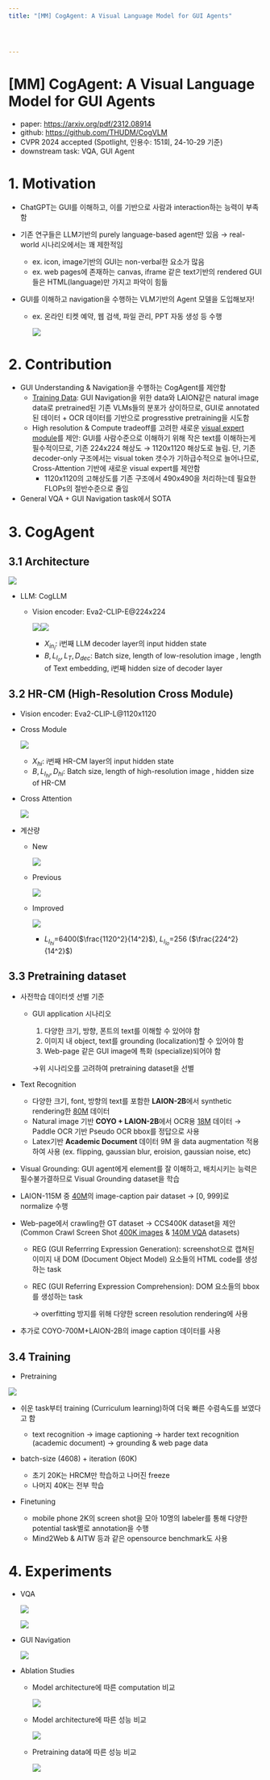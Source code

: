 ```yaml
---
title: "[MM] CogAgent: A Visual Language Model for GUI Agents"




---
```


# [MM] CogAgent: A Visual Language Model for GUI Agents

- paper: https://arxiv.org/pdf/2312.08914
- github: https://github.com/THUDM/CogVLM
- CVPR 2024 accepted (Spotlight, 인용수: 151회, 24-10-29 기준)
- downstream task: VQA, GUI Agent

# 1. Motivation

- ChatGPT는 GUI를 이해하고, 이를 기반으로 사람과 interaction하는 능력이 부족함

- 기존 연구들은 LLM기반의 purely language-based agent만 있음 $\to$ real-world 시나리오에서는 꽤 제한적임

  - ex. icon, image기반의 GUI는 non-verbal한 요소가 많음
  - ex. web pages에 존재하는 canvas, iframe 같은 text기반의 rendered GUI 들은 HTML(language)만 가지고 파악이 힘듦

- GUI를 이해하고 navigation을 수행하는 VLM기반의 Agent 모델을 도입해보자!

  - ex. 온라인 티켓 예약, 웹 검색, 파일 관리, PPT 자동 생성 등 수행

    ![](../images/2024-10-29/image-20241029114921522.png)

# 2. Contribution

- GUI Understanding & Navigation을 수행하는 CogAgent를 제안함
  - <u>Training Data</u>: GUI Navigation을 위한 data와 LAION같은 natural image data로 pretrained된 기존 VLMs들의 분포가 상이하므로, GUI로 annotated된 데이터 + OCR 데이터를 기반으로 progresstive pretraining을 시도함
  - High resolution & Compute tradeoff를 고려한 새로운 <u>visual expert module</u>를 제안: GUI를 사람수준으로 이해하기 위해 작은 text를 이해하는게 필수적이므로, 기존 224x224 해상도 $\to$ 1120x1120 해상도로 늘림. 단, 기존 decoder-only 구조에서는 visual token 갯수가 기하급수적으로 늘어나므로, Cross-Attention 기반에 새로운 visual expert를 제안함
    - 1120x1120의 고해상도를 기존 구조에서 490x490을 처리하는데 필요한 FLOPs의 절반수준으로 줄임
- General VQA + GUI Navigation task에서 SOTA

# 3. CogAgent

## 3.1 Architecture

![](../images/2024-10-29/image-20241029115536218.png)

- LLM: CogLLM

  - Vision encoder: Eva2-CLIP-E@224x224

    ![](../images/2024-10-29/image-20241029131147206.png)![](../images/2024-10-29/image-20241029131129498.png)

    - $X_{in_i}$: i번째 LLM decoder layer의 input hidden state
    - $B, L_{I_{o}}, L_T, D_{dec}$: Batch size, length of low-resolution image , length of Text embedding, i번째 hidden size of decoder layer

## 3.2 HR-CM (High-Resolution Cross Module)

- Vision encoder: Eva2-CLIP-L@1120x1120

- Cross Module

  ![](../images/2024-10-29/image-20241029130719789.png)

  - $X_{hi}$: i번째 HR-CM layer의 input hidden state
  - $B, L_{I_{hi}}, D_{hi}$: Batch size, length of high-resolution image , hidden size of HR-CM

- Cross Attention

  ![](../images/2024-10-29/image-20241029131337017.png)

- 계산량

  - New

    ![](../images/2024-10-29/image-20241029131403201.png)

  - Previous

    ![](../images/2024-10-29/image-20241029131416113.png)

  - Improved

    ![](../images/2024-10-29/image-20241029131432458.png)

    - $L_{I_{hi}}$=6400($\frac{1120^2}{14^2}$), $L_{I_{lo}}$=256 ($\frac{224^2}{14^2}$)

## 3.3 Pretraining dataset

- 사전학습 데이터셋 선별 기준

  - GUI application 시나리오

    1. 다양한 크기, 방향, 폰트의 text를 이해할 수 있어야 함
    2. 이미지 내 object, text를 grounding (localization)할 수 있어야 함
    3. Web-page 같은 GUI image에 특화 (specialize)되어야 함

    $\to$위 시나리오를 고려하여 pretraining dataset을 선별

- Text Recognition

  - 다양한 크기, font, 방향의 text를 포함한 **LAION-2B**에서 synthetic rendering한 <u>80M</u> 데이터
  - Natural image 기반 **COYO + LAION-2B**에서 OCR용 <u>18M</u> 데이터 $\to$ Paddle OCR 기반 Pseudo OCR bbox를 정답으로 사용
  - Latex기반 **Academic Document** 데이터 9M 을 data augmentation 적용하여 사용 (ex. flipping, gaussian blur, eroision, gaussian noise, etc)

-  Visual Grounding: GUI agent에게 element를 잘 이해하고, 배치시키는 능력은 필수불가결하므로 Visual Grounding dataset을 학습

  - LAION-115M 중 <u>40M</u>의 image-caption pair dataset $\to$ [0, 999]로 normalize 수행

  - Web-page에서 crawling한 GT dataset $\to$ CCS400K dataset을 제안 (Common Crawl Screen Shot <u>400K images</u> & <u>140M VQA</u> datasets)

    - REG (GUI Referrring Expression Generation): screenshot으로 캡쳐된 이미지 내 DOM (Document Object Model) 요소들의 HTML code를 생성하는 task

    - REC (GUI Referring Expression Comprehension): DOM 요소들의 bbox를 생성하는 task

      $\to$ overfitting 방지를 위해 다양한 screen resolution rendering에 사용

  - 추가로 COYO-700M+LAION-2B의 image caption 데이터를 사용

## 3.4 Training

- Pretraining

![](../images/2024-10-29/image-20241029135130524.png)

- 쉬운 task부터 training (Curriculum learning)하여 더욱 빠른 수렴속도를 보였다고 함
  - text recognition $\to$ image captioning $\to$ harder text recognition (academic document) $\to$ grounding & web page data
- batch-size (4608) + iteration (60K)
  - 초기 20K는 HRCM만 학습하고 나머진 freeze
  - 나머지 40K는 전부 학습

- Finetuning
  - mobile phone 2K의 screen shot을 모아 10명의 labeler를 통해 다양한 potential task별로 annotation을 수행
  - Mind2Web & AITW 등과 같은 opensource benchmark도 사용

# 4. Experiments

- VQA

  ![](../images/2024-10-29/image-20241029135811714.png)

  ![](../images/2024-10-29/image-20241029135830842.png)

- GUI Navigation

  ![](../images/2024-10-29/image-20241029135845854.png)

- Ablation Studies

  - Model architecture에 따른 computation 비교

    ![](../images/2024-10-29/image-20241029135917126.png)

  - Model architecture에 따른 성능 비교

    ![](../images/2024-10-29/image-20241029135937342.png)

  - Pretraining data에 따른 성능 비교

    ![](../images/2024-10-29/image-20241029140005722.png)